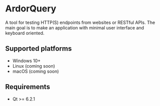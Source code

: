 # ArdorQuery
A tool for testing HTTP(S) endpoints from websites or RESTful APIs.
The main goal is to make an application with minimal user interface and keyboard oriented.

## Supported platforms
* Windows 10+
* Linux (coming soon)
* macOS (coming soon)

## Requirements
* Qt >= 6.2.1
